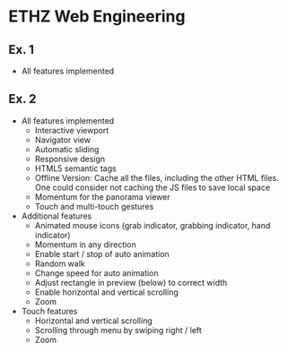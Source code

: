 ETHZ Web Engineering
====================

Ex. 1
-----

* All features implemented

Ex. 2
-----

* All features implemented
    * Interactive viewport
    * Navigator view
    * Automatic sliding
    * Responsive design
    * HTML5 semantic tags
    * Offline Version: Cache all the files, including the other HTML files. One could consider not caching the JS files to save local space
    * Momentum for the panorama viewer
    * Touch and multi-touch gestures
* Additional features
    * Animated mouse icons (grab indicator, grabbing indicator, hand indicator)
    * Momentum in any direction
    * Enable start / stop of auto animation
    * Random walk
    * Change speed for auto animation
    * Adjust rectangle in preview (below) to correct width
    * Enable horizontal and vertical scrolling
    * Zoom
* Touch features
    * Horizontal and vertical scrolling
    * Scrolling through menu by swiping right / left
    * Zoom
